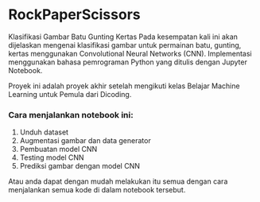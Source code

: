 # RockPaperScissors
Klasifikasi Gambar Batu Gunting Kertas
Pada kesempatan kali ini akan dijelaskan mengenai klasifikasi gambar untuk permainan batu, gunting, kertas menggunakan Convolutional Neural Networks (CNN). Implementasi menggunakan bahasa pemrograman Python yang ditulis dengan Jupyter Notebook.

Proyek ini adalah proyek akhir setelah mengikuti kelas Belajar Machine Learning untuk Pemula dari Dicoding.

### Cara menjalankan notebook ini:
  1. Unduh dataset
  2. Augmentasi gambar dan data generator
  3. Pembuatan model CNN
  4. Testing model CNN
  5. Prediksi gambar dengan model CNN

Atau anda dapat dengan mudah melakukan itu semua dengan cara menjalankan semua kode di dalam notebook tersebut.
